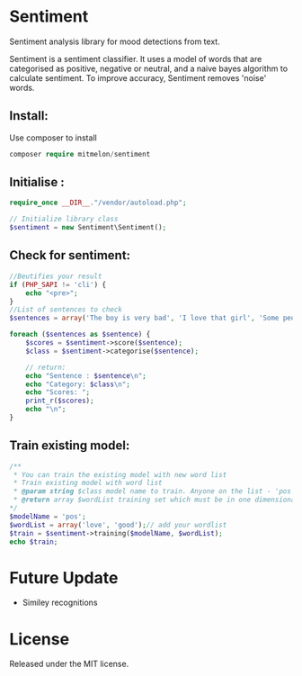 # Sentiment
Sentiment analysis library for mood detections from text.

Sentiment is a sentiment classifier. It uses a model of words that are categorised as positive, negative or neutral, and a naive bayes algorithm to calculate sentiment. To improve accuracy, Sentiment removes 'noise' words. 

## Install:
Use composer to install
```php
composer require mitmelon/sentiment
```

## Initialise :

```php
require_once __DIR__."/vendor/autoload.php";

// Initialize library class
$sentiment = new Sentiment\Sentiment();

```

## Check for sentiment:
```php
//Beutifies your result
if (PHP_SAPI != 'cli') {
	echo "<pre>";
}
//List of sentences to check
$sentences = array('The boy is very bad', 'I love that girl', 'Some people said i need to take a nap');

foreach ($sentences as $sentence) {
	$scores = $sentiment->score($sentence);
    $class = $sentiment->categorise($sentence);

	// return:
	echo "Sentence : $sentence\n";
    echo "Category: $class\n";
    echo "Scores: ";
    print_r($scores);
	echo "\n";
}

```

## Train existing model:
```php
/**
 * You can train the existing model with new word list
 * Train existing model with word list
 * @param string $class model name to train. Anyone on the list - 'pos', 'neg', 'neu'
 * @return array $wordList training set which must be in one dimensional array
*/
$modelName = 'pos';
$wordList = array('love', 'good');// add your wordlist
$train = $sentiment->training($modelName, $wordList);
echo $train;

```

# Future Update

* Similey recognitions

# License

Released under the MIT license.
